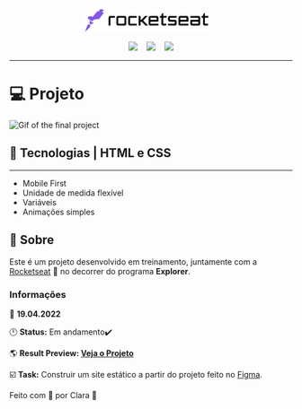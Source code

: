 <div align="center">
<img width="220px" src="https://raw.githubusercontent.com/Rocketseat/awesome/master/assets/logo_rocketseat.png" alt="">&nbsp;&nbsp;&nbsp;
<img width="150px" src="https://www.rocketseat.com.br/_next/image?url=%2Fassets%2Flogos%2Fexplorer.svg&w=256&q=75"  alt="">
<br>
<p align="center">
<img src="https://img.shields.io/github/last-commit/Clara-Pacheco/-Explorer--Rocketseat--Projeto04?style=for-the-badge"/>&nbsp;&nbsp;&nbsp;
<img src="https://img.shields.io/github/repo-size/Clara-Pacheco/-Explorer--Rocketseat--Projeto04?style=for-the-badge"/>&nbsp;&nbsp;&nbsp;
<img src="https://img.shields.io/github/languages/count/Clara-Pacheco/-Explorer--Rocketseat--Projeto04?style=for-the-badge"/>
</p>
</div>

---

# 💻 Projeto 

![Gif of the final project](https://github.com/Clara-Pacheco/Desafio_Rocketseat--Nivel3_Explorer--Mobile-First/blob/main/assets/Mobile-first-Google-Chrome-2022-04-19-06-45-02.gif)

## 🧪 Tecnologias | HTML e CSS
---
- Mobile First
- Unidade de medida flexível
- Variáveis
- Animações simples

##  📕 Sobre  

<p>Este é um projeto desenvolvido em treinamento, juntamente com a 
<a  href="https://www.rocketseat.com.br">Rocketseat</a> 🚀
no decorrer do programa <b>Explorer</b>.

### Informações  

📅 **19.04.2022**

🕛 **Status:** Em andamento✔️

🌎 **Result Preview: [Veja o Projeto](https://clara-pacheco.github.io/Desafio_Rocketseat--Nivel3_Explorer--Mobile-First/)**

☑️ **Task:** Construir um site estático a partir do projeto feito no [Figma](https://www.figma.com/?msclkid=693c810ebe8911eca011029d246e9391).

Feito com 💜 por Clara 🚀
</p>
